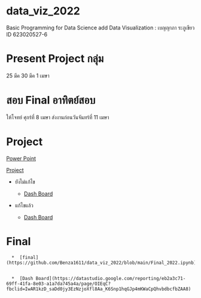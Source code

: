 # data_viz_2022
Basic Programming for Data Science add Data Visualization : เบญญาภา ระภูเขียว ID 623020527-6


# Present Project กลุ่ม
25 มีค 30 มีค 1 เมษา 

# สอบ Final อาทิตย์สอบ 
ให้โจทย์ ศุกร์ที่ 8 เมษา ส่งงานก่อนวันจันทร์ที่ 11 เมษา


# Project

   [Power Point](https://github.com/Benza1611/data_viz_2022/blob/main/FINAL%20PROJECT.pdf)

   
   [Project](https://github.com/Benza1611/data_viz_2022/blob/main/Project.ipynb)
    
    
* ยังไม่แก้ไข


    * [Dash Board](https://datastudio.google.com/reporting/a17e860f-a275-4232-9ae6-55082ee9cdfc/page/Y7ooC)


* แก้ไขแล้ว 

    * [Dash Board](https://datastudio.google.com/reporting/7bb276d8-72df-49a9-9fd2-e491f1214d71/page/qW9pC/edit?fbclid=IwAR0Y2e9H__VFF1OLxSbHItxwfRDL-YcprInGG5omeaM30je_W2Gn4zyf514)


# Final


      *  [final](https://github.com/Benza1611/data_viz_2022/blob/main/Final_2022.ipynb)
    

      *  [Dash Board](https://datastudio.google.com/reporting/eb2a3c71-69ff-41fa-8e03-a1a7da745a4a/page/OIEqC?fbclid=IwAR1kzD_saDd0jy3EzNzjoXfl8Aa_K6Snp1hqGJp4mKWaCpQhvbdbcfbZAA8)



